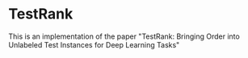 # TestRank
This is an implementation of the paper "TestRank: Bringing Order into Unlabeled Test Instances for Deep Learning Tasks"
